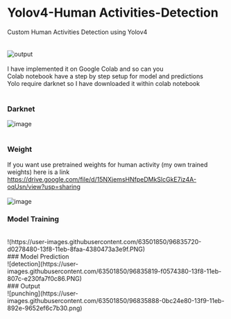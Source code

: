 # Yolov4-Human Activities-Detection
Custom Human Activities Detection using Yolov4</br>
</br></br>
![output](https://user-images.githubusercontent.com/63501850/96836375-be92ac80-13f9-11eb-81e5-d09592be2f78.gif)
</br></br>
I have implemented it on Google Colab and so can you </br>
Colab notebook have a step by step setup for model and predictions</br>
Yolo require darknet so I have downloaded it within colab notebook</br>
</br>
### Darknet
![image](https://user-images.githubusercontent.com/63501850/96834964-b9ccf900-13f7-11eb-9485-b32035c4928c.png)
</br>
</br>
### Weight
If you want use pretrained weights for human activity (my own trained weights) here is a link https://drive.google.com/file/d/15NXjemsHNfpeDMkSlcGkE7iz4A-oqUsn/view?usp=sharing </br>
</br>
![image](https://user-images.githubusercontent.com/63501850/96834880-96a24980-13f7-11eb-9c93-dc621ac2da9a.png)
</br>
### Model Training
</br>
!(https://user-images.githubusercontent.com/63501850/96835720-d0278480-13f8-11eb-8faa-4380473a3e9f.PNG)
</br>
### Model Prediction
</br>
![detection](https://user-images.githubusercontent.com/63501850/96835819-f0574380-13f8-11eb-807c-e230fa7f0c86.PNG)
</br>
### Output
</br>
![punching](https://user-images.githubusercontent.com/63501850/96835888-0bc24e80-13f9-11eb-892e-9652ef6c7b30.png)
</br>
